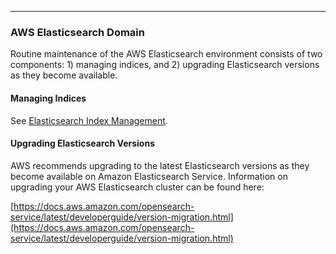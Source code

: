 ___
### AWS Elasticsearch Domain

Routine maintenance of the AWS Elasticsearch environment consists of two components: 1) managing indices, and 2) upgrading Elasticsearch versions as they become available.

#### Managing Indices

See [Elasticsearch Index Management](https://docs.diskoverdata.com/diskover_configuration_and_administration_guide/#elasticsearch-index-management).

#### Upgrading Elasticsearch Versions

AWS recommends upgrading to the latest Elasticsearch versions as they become available on Amazon Elasticsearch Service. Information on upgrading your AWS Elasticsearch cluster can be found here:

[https://docs.aws.amazon.com/opensearch-service/latest/developerguide/version-migration.html](https://docs.aws.amazon.com/opensearch-service/latest/developerguide/version-migration.html)
